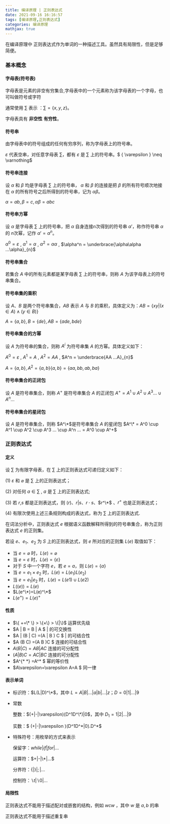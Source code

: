 ```yaml
---
title: 编译原理 | 正则表达式
date: 2021-09-16 16:16:57
tags: [编译原理,正则表达式]
categories: 编译原理
mathjax: true
---
```




在编译原理中 正则表达式作为单词的一种描述工具。虽然具有局限性，但是足够简便。

<!--more-->

### 基本概念

#### 字母表(符号表)

字母表是元素的非空有穷集合,字母表中的一个元素称为该字母表的一个字母，也可叫做符号或字符

通常使用 $\sum$ 表示 ：$\sum=\{x,y,z\}$。

字母表具有 **非空性** **有穷性**。

#### 符号串

由字母表中的符号组成的任何有穷序列，称为字母表上的符号串。

$\varepsilon$ 代表空串，对任意字母表 $\sum$，都有 $\varepsilon$ 是 $\sum$ 上的符号串。$ \{ \varepsilon \} \neq \varnothing$ 

#### 符号串连接

设 $\alpha$ 和 $\beta$ 均是字母表 $\sum$ 上的符号串， $\alpha$ 和 $\beta$ 的连接是把 $\beta$ 的所有符号顺次地接在 $\alpha$ 的所有符号之后所得到的符号串，记为 $\alpha \beta$。

$\alpha = ab,\beta = c,\alpha\beta = abc$

#### 符号串方幂

设 $\alpha$ 是字母表 $\sum$ 上的符号串，把 $\alpha$ 自身连接$n$次得到的符号串 $\alpha'$，称作符号串  $\alpha$ 的 $n$次幂，记作 $α'=α^n$。

$\alpha^{0} = \varepsilon$ , $\alpha^{1} = \alpha$ , $\alpha^2 = \alpha\alpha$ , $\alpha^n = \underbrace{\alpha\alpha ...\alpha}_{n}$

#### 符号串集合

  若集合 $A$ 中的所有元素都是某字母表 $\sum$ 上的符号串，则称 $A$ 为该字母表上的符号串集合。

#### 符号串集的乘积

设 $A$、$B$ 是两个符号串集合，$AB$ 表示 $A$ 与 $B$ 的乘积，具体定义为：$AB = \{ xy  | (x\in A) \land (y\in B)  \}$

$A = \{ a,b\} , B= \{ de \} , AB= \{ ade,bde\}$ 

#### 符号串集合的方幂

设 $A$ 为符号串的集合，则称 $A^i$ 为符号串集 $A$ 的方幂。具体定义如下：

$A^{0} = \varepsilon$ , $A^{1} = A$ , $A^2 = AA$ , $A^n = \underbrace{AA ...A}_{n}$

$A = \{ a,b\} ,A^2 = \{ a,b \}\{a,b\} = \{aa,bb,ab,ba\}$

#### 符号串集合的正闭包

设 $A$ 是符号串集合，则称 $A^+$ 是符号串集合 $A$ 的正闭包 $A^+ = A^1\cup A^2\cup A^3  …\cup A^n…$

#### 符号串集合的星闭包

设 $A$ 是符号串集合，则称 $A^\*$是符号串集合 $A$ 的星闭包 $A^\* = A^0 \cup A^1 \cup A^2 \cup A^3 … \cup A^n … = A^0 \cup A^+$

### 正则表达式

#### 定义

设 $\sum$ 为有限字母表，在 $\sum$ 上的正则表达式可递归定义如下：

(1) $\varepsilon$ 和 $\varnothing$ 是 $\sum$ 上的正则表达式；

(2) 对任何 $a\in \sum$ , $a$ 是 $\sum$ 上的正则表达式;

(3) 若 $r$,$s$ 都是正则表达式，则 $(r)$、$r|s$、$r\cdot s$、$r^\*$ 、$r^+$ 也是正则表达式；

(4) 有限次使用上述三条规则构成的表达式，称为 $\sum$ 上的正则表达式.



在词法分析中，正则表达式 $e$ 根据语义函数解释所得到的符号串集合，称为正则表达式 $e$ 的正则集。

若设 $e$、$e_1$、$e_2$ 为 $S$ 上的正则表达式，则 $e$ 所对应的正则集 $L(e)$ 取值如下：

- 当 $e=\varnothing$ 时，$L(e)=\varnothing$
- 当 $e=\varepsilon$ 时，$L(e)= \{\varepsilon \}$
- 对于 $S$ 中一个字符 $e$，若 $e = a$，则 $L(e)=\{a\}$
- 当 $e =e_1 \times e_2$ 时，$L(e)=L(e_1)L(e_2)$
- 当 $e=e_1|e_2$ 时，$L(e) =L(e1) \cup L(e2)$
- $L((e))=L(e)$
- $L(e^\*)=L(e)^\*$
- $L(e^+)=L(e)^+$

#### 性质

- $\{ +=\* \} > \{×\} > \{|\}$           运算优先级
- $A | B = B | A $     	                     $|$ 的可交换性
- $A | (B | C) =(A | B ) C $               $|$ 的可结合性
- $A (B C) =(A B )C $                   连接的可结合性
- $A (B | C) =A B | A C$     			连接的可分配性
- $(A | B ) C =A C | B C$   			  连接的可分配性
- $A^{\* \*} =A^\* $          					    幂的等价性
- $A\varepsilon=\varepsilon A=A $         				 同一律

#### 表示单词

- 标识符：$L(L|D)^\*$，其中 $L=A|B|…|a|b|…|z；D=0|1|…|9$

- 常数 

	整数：$(+|-|\varepsilon)(D^1D^\*)|0$，其中 $D_1=1|2|…|9$

	实数：$ (+|-|\varepsilon )(D^1D^\*|0).D^\*$

- 特殊符号：用枚举的方式来表示

	保留字：$while|if|for|…$

	运算符：$+|-|\*|…$

	分界符：$\{|\}|;|…$

	控制符：$\backslash t|\backslash 0|…$

#### 局限性

正则表达式不能用于描述配对或嵌套的结构，例如 $wcw$ ，其中 $w$ 是 $a,b$ 的串

正则表达式不能用于描述重复串

